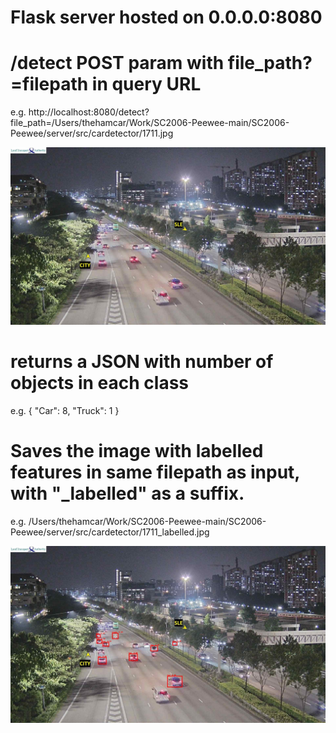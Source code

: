 <h1>Flask server hosted on 0.0.0.0:8080</h1>

<h1>/detect POST param with file_path?=filepath in query URL</h1>

e.g. http://localhost:8080/detect?file_path=/Users/thehamcar/Work/SC2006-Peewee-main/SC2006-Peewee/server/src/cardetector/1711.jpg

![1711.jpg](./1711.jpg)

<h1>returns a JSON with number of objects in each class</h1>

e.g. {
    "Car": 8,
    "Truck": 1
}

<h1>Saves the image with labelled features in same filepath as input, with "_labelled" as a suffix.</h1>

e.g. /Users/thehamcar/Work/SC2006-Peewee-main/SC2006-Peewee/server/src/cardetector/1711_labelled.jpg

![1711_labelled.jpg](./1711_labelled.jpg)
